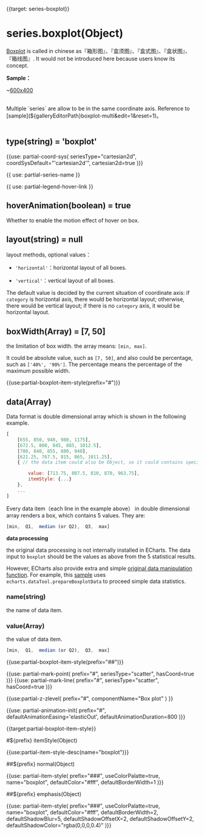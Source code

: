 
{{target: series-boxplot}}

# series.boxplot(Object)

[Boxplot](https://en.wikipedia.org/wiki/Box_plot) is called in chinese as『箱形图』、『盒须图』、『盒式图』、『盒状图』、『箱线图』. It would not be introduced here because users know its concept.

**Sample：**

~[600x400](${galleryViewPath}boxplot-light-velocity&edit=1&reset=1)

<br>
Multiple `series` are allow to be in the same coordinate axis. Reference to [sample](${galleryEditorPath}boxplot-multi&edit=1&reset=1)。

<br>
<br>

## type(string) = 'boxplot'

{{use: partial-coord-sys(
    seriesType="cartesian2d",
    coordSysDefault="'cartesian2d'",
    cartesian2d=true
)}}


{{ use: partial-series-name }}

{{ use: partial-legend-hover-link }}

## hoverAnimation(boolean) = true

Whether to enable the motion effect of hover on box.  


## layout(string) = null

layout methods, optional values：

+ `'horizontal'`：horizontal layout of all boxes.

+ `'vertical'`：vertical layout of all boxes.

The default value is decided by the current situation of coordinate axis: if `category` is horizontal axis, there would be horizontal layout; otherwise, there would be vertical layout; if there is no `category` axis, it would be horizontal layout.  


## boxWidth(Array) = [7, 50]

the limitation of box width. the array means: `[min, max]`.

It could be absolute value, such as `[7, 50]`, and also could be percentage, such as `['40%', '90%']`. The percentage means the percentage of the maximum possible width. 


{{use:partial-boxplot-item-style(prefix="#")}}


## data(Array)

Data format is double dimensional array which is shown in the following example. 

```javascript
[
    [655, 850, 940, 980, 1175],
    [672.5, 800, 845, 885, 1012.5],
    [780, 840, 855, 880, 940],
    [621.25, 767.5, 815, 865, 1011.25],
    { // the data item could also be Object, so it could contains special setting values for this data item.

        value: [713.75, 807.5, 810, 870, 963.75],
        itemStyle: {...}
    },
    ...
]
```

Every data item（each line in the example above） in double dimensional array renders a box, which contains 5 values. They are:

```javascript
[min,  Q1,  median (or Q2),  Q3,  max]
```

**data processing**

the original data processing is not internally installed in ECharts. The data input to `boxplot` should be the values as above from the 5 statistical results. 

However, ECharts also provide extra and simple [original data manipulation function](https://github.com/ecomfe/echarts/tree/dev-3.0.0/extension/dataTool). For example, this [sample](${galleryEditorPath}boxplot-light-velocity&edit=1&reset=1) uses `echarts.dataTool.prepareBoxplotData` to proceed simple data statistics.


### name(string)

the name of data item. 

### value(Array)

the value of data item.

```javascript
[min,  Q1,  median (or Q2),  Q3,  max]
```

{{use:partial-boxplot-item-style(prefix="##")}}


{{use: partial-mark-point(
    prefix="#",
    seriesType="scatter",
    hasCoord=true
)}}
{{use: partial-mark-line(
    prefix="#",
    seriesType="scatter",
    hasCoord=true
)}}

{{use:partial-z-zlevel(
    prefix="#",
    componentName="Box plot"
) }}

{{use: partial-animation-init(
    prefix="#",
    defaultAnimationEasing='elasticOut',
    defaultAnimationDuration=800
)}}













{{target:partial-boxplot-item-style}}

#${prefix} itemStyle(Object)

{{use:partial-item-style-desc(name="boxplot")}}


##${prefix} normal(Object)

{{use: partial-item-style(
    prefix="###",
    useColorPalatte=true,
    name="boxplot",
    defaultColor="#fff",
    defaultBorderWidth=1
)}}


##${prefix} emphasis(Object)

{{use: partial-item-style(
    prefix="###",
    useColorPalatte=true,
    name="boxplot",
    defaultColor="#fff",
    defaultBorderWidth=2,
    defaultShadowBlur=5,
    defaultShadowOffsetX=2,
    defaultShadowOffsetY=2,
    defaultShadowColor="rgba(0,0,0,0.4)"
)}}